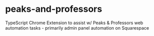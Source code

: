 # peaks-and-professors
TypeScript Chrome Extension to assist w/ Peaks &amp; Professors web automation tasks - primarily admin panel automation on Squarespace
